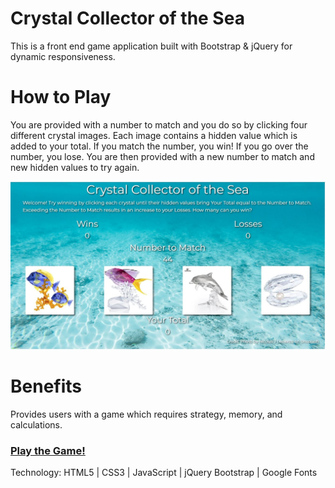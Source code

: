 # Crystal Collector of the Sea
This is a front end game application built with Bootstrap & jQuery for dynamic responsiveness.

# How to Play
You are provided with a number to match and you do so by clicking four different crystal images.  Each image contains a hidden value which is added to your total.  If you match the number, you win!  If you go over the number, you lose.  You are then provided with a new number to match and new hidden values to try again.

![alt text](assets/images/CrystalCollectorOfTheSea.jpg "Crystal Collector of the Sea game")

# Benefits
Provides users with a game which requires strategy, memory, and calculations.

### [Play the Game!](https://Edestiny7.github.io/unit-4-game/)

Technology: HTML5 | CSS3 | JavaScript | jQuery Bootstrap | Google Fonts